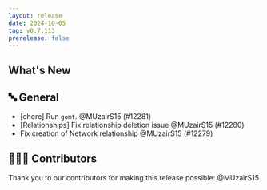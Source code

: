```yaml
---
layout: release
date: 2024-10-05
tag: v0.7.113
prerelease: false
---
```


## What's New
## 🔤 General
- [chore] Run `gomt`. @MUzairS15 (#12281)
- [Relationships] Fix relationship deletion issue @MUzairS15 (#12280)
- Fix creation of Network relationship @MUzairS15 (#12279)

## 👨🏽‍💻 Contributors

Thank you to our contributors for making this release possible:
@MUzairS15

